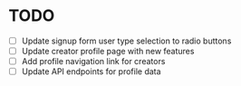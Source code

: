 # TODO

- [ ] Update signup form user type selection to radio buttons
- [ ] Update creator profile page with new features
- [ ] Add profile navigation link for creators
- [ ] Update API endpoints for profile data
